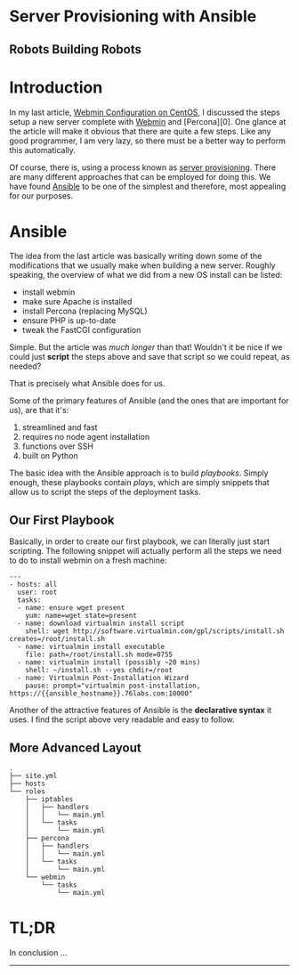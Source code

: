 Server Provisioning with Ansible 
===
## Robots Building Robots
# Introduction

In my last article, [Webmin Configuration on CentOS][4], I discussed the steps setup a new server complete with [Webmin][3] and [Percona][0].
One glance at the article will make it obvious that there are quite a few steps.
Like any good programmer, I am very lazy, so there must be a better way to perform this automatically.

Of course, there is, using a process known as [server provisioning][7].
There are many different approaches that can be employed for doing this.
We have found [Ansible][8] to be one of the simplest and therefore, most appealing for our purposes.

# Ansible

The idea from the last article was basically writing down some of the modifications that we usually make when building a new server.
Roughly speaking, the overview of what we did from a new OS install can be listed:

- install webmin
- make sure Apache is installed
- install Percona (replacing MySQL)
- ensure PHP is up-to-date
- tweak the FastCGI configuration

Simple. But the article was *much longer* than that!
Wouldn't it be nice if we could just **script** the steps above and save that script so we could repeat, as needed?

That is precisely what Ansible does for us.

Some of the primary features of Ansible (and the ones that are important for us), are that it's:

1. streamlined and fast
1. requires no node agent installation
1. functions over SSH
1. built on Python

The basic idea with the Ansible approach is to build *playbooks*.
Simply enough, these playbooks contain *plays*, which are simply snippets that allow us to script the steps of the deployment tasks.

## Our First Playbook

Basically, in order to create our first playbook, we can literally just start scripting.
The following snippet will actually perform all the steps we need to do to install webmin on a fresh machine:

	---
	- hosts: all
	  user: root
	  tasks:
	  - name: ensure wget present
		yum: name=wget state=present
	  - name: download virtualmin install script
		shell: wget http://software.virtualmin.com/gpl/scripts/install.sh creates=/root/install.sh
	  - name: virtualmin install executable
		file: path=/root/install.sh mode=0755
	  - name: virtualmin install (possibly ~20 mins)
		shell: ~/install.sh --yes chdir=/root
	  - name: Virtualmin Post-Installation Wizard
		pause: prompt="virtualmin post-installation, https://{{ansible_hostname}}.76labs.com:10000"

Another of the attractive features of Ansible is the **declarative syntax** it uses.
I find the script above very readable and easy to follow. 


## More Advanced Layout

	.
	├── site.yml
	├── hosts
	└── roles
		├── iptables
		│   ├── handlers
		│   │   └── main.yml
		│   └── tasks
		│       └── main.yml
		├── percona
		│   ├── handlers
		│   │   └── main.yml
		│   └── tasks
		│       └── main.yml
		└── webmin
			└── tasks
				└── main.yml


# <span id="conclusion">TL;DR</a>

In conclusion ...

---
[1]:http://wiki.centos.org/Manuals/ReleaseNotes/CentOS6.4 "CentOS 6.4"
[2]:http://www.virtualmin.com/documentation "VirtualMin"
[3]:http://www.webmin.com "Webmin"
[4]:http://76design.com/provision-webmin-centos "Webmin Configuration on CentOS"
[5]:http://iweb.com/cloud "iWeb Cloud Services"
[6]:#conclusion
[7]:http://en.wikipedia.org/wiki/Provisioning#Server_provisioning
[8]:http://www.ansibleworks.com/tech/
